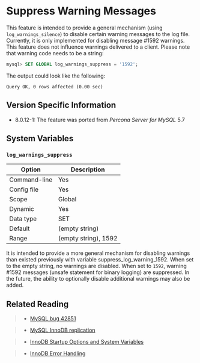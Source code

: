 # Suppress Warning Messages

This feature is intended to provide a general mechanism (using `log_warnings_silence`) to disable certain warning messages to the log file. Currently, it is only implemented for disabling message #1592 warnings. This feature does not influence warnings delivered to a client. Please note that warning code needs to be a string:

```sql
mysql> SET GLOBAL log_warnings_suppress = '1592';
```

The output could look like the following:

```text
Query OK, 0 rows affected (0.00 sec)
```

## Version Specific Information

* 8.0.12-1: The feature was ported from *Percona Server for MySQL* 5.7

## System Variables

### `log_warnings_suppress`

| Option       | Description          |
|--------------|----------------------|
| Command-line | Yes                  |
| Config file  | Yes                  |
| Scope        | Global               |
| Dynamic      | Yes                  |
| Data type    | SET                  |
| Default      | (empty string)       |
| Range        | (empty string), 1592 |

It is intended to provide a more general mechanism for disabling warnings than existed previously with variable suppress_log_warning_1592.
When set to the empty string, no warnings are disabled. When set to `1592`, warning #1592 messages (unsafe statement for binary logging) are suppressed.
In the future, the ability to optionally disable additional warnings may also be added.

## Related Reading

> 
> * [MySQL bug 42851](http://bugs.mysql.com/bug.php?id=42851)


> * [MySQL InnoDB replication](http://dev.mysql.com/doc/refman/8.0/en/innodb-and-mysql-replication.html)


> * [InnoDB Startup Options and System Variables](http://dev.mysql.com/doc/refman/8.0/en/innodb-parameters.html)


> * [InnoDB Error Handling](http://dev.mysql.com/doc/refman/8.0/en/innodb-error-handling.html)
